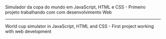 
Simulador da copa do mundo em JavaScript, HTML e CSS -
Primeiro projeto trabalhando com com desenvolvimento Web

-----------------------------------------------------------
World cup simulator in JavaScript, HTML and CSS -
First project working with web development
